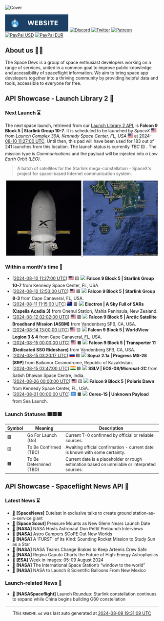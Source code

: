 ![Cover](https://raw.githubusercontent.com/TheSpaceDevs/Tutorials/main/assets/tsd_cover.png)


[![Website](https://raw.githubusercontent.com/TheSpaceDevs/Tutorials/e36b2c250ce7fcd4a801c1ed6cb1f9f9d031696b/assets/badge_tsd_website.svg)](https://thespacedevs.com/)
[![Discord](https://img.shields.io/badge/Discord-%237289DA.svg?style=for-the-badge&logo=discord&logoColor=white)](https://discord.gg/p7ntkNA)
[![Twitter](https://img.shields.io/badge/Twitter-%231DA1F2.svg?style=for-the-badge&logo=Twitter&logoColor=white)](https://twitter.com/TheSpaceDevs)
[![Patreon](https://img.shields.io/badge/Patreon-F96854?style=for-the-badge&logo=patreon&logoColor=white)](https://www.patreon.com/TheSpaceDevs)
[![PayPal USD](https://img.shields.io/badge/PayPal-00457C?style=for-the-badge&logo=paypal&logoColor=white&label=USD)](https://www.paypal.com/donate/?hosted_button_id=UCPX4EL6E9JFA)
[![PayPal EUR](https://img.shields.io/badge/PayPal-00457C?style=for-the-badge&logo=paypal&logoColor=white&label=EUR)](https://www.paypal.com/donate/?hosted_button_id=5S7MGGWJJBHL6)

## About us 🧑‍🚀
The Space Devs is a group of space enthusiast developers working on a range of
services, united in a common goal to improve public knowledge and accessibility
of spaceflight information. We aim to bring space app developers together into a
thriving community by providing helpful data and tools, accessible to everyone
for free.

## API Showcase - Launch Library 2 🚀

### Next Launch ⌛
The next space launch, retrieved from our
<a href="https://thespacedevs.com/llapi">Launch Library 2 API</a>, is
**Falcon 9 Block 5 | Starlink Group 10-7**. It is scheduled to be launched by *SpaceX*
<img width="17" src="https://raw.githubusercontent.com/lipis/flag-icons/main/flags/4x3/us.svg" />
from *<a href="https://en.wikipedia.org/wiki/Kennedy_Space_Center_Launch_Complex_39#Launch_Pad_39A">Launch Complex 39A</a>, Kennedy Space Center, FL, USA*
<img width="17" src="https://raw.githubusercontent.com/lipis/flag-icons/main/flags/4x3/us.svg" />
at <a href="https://www.timeanddate.com/worldclock/fixedtime.html?iso=20240810T112700">2024-08-10 11:27:00 UTC</a>.  Until
then, this pad will have been used for 183
out of 241 launches from this location. The launch status is currently
*TBC* 🟨 . The mission type is
*Communications* and the payload will be injected
into *a Low Earth Orbit
(LEO)*.
<br>
<blockquote>
  A batch of satellites for the Starlink mega-constellation - SpaceX's project for space-based Internet communication system.
</blockquote>

<p float="left" align="center">
  <a href="https://en.wikipedia.org/wiki/Falcon_9" >
    <img alt="launch-image" width="49%" src="profile/cache/launch_image.png" />
  </a>
  <a href="https://www.google.com/maps?q=28.60822681,-80.60428186" >
    <img alt="pad-location" width="49%" src="profile/cache/new_pad_image.png"  />
  </a>
</p>

### Within a month's time 📅
- \[<a href="https://www.timeanddate.com/worldclock/fixedtime.html?iso=20240810T112700">2024-08-10 11:27:00 UTC</a>\]  <img width="17" src="https://raw.githubusercontent.com/lipis/flag-icons/main/flags/4x3/us.svg" /> 🟨  <a href="https://www.google.com/calendar/render?action=TEMPLATE&text=Falcon 9 Block 5 | Starlink Group 10-7&location=Kennedy Space Center, FL, USA&dates=20240810T112700Z%2F20240810T150500Z"><img border="0" width="15" src="https://upload.wikimedia.org/wikipedia/commons/a/a5/Google_Calendar_icon_%282020%29.svg"></a> **Falcon 9 Block 5 | Starlink Group 10-7** from Kennedy Space Center, FL, USA.
- \[<a href="https://www.timeanddate.com/worldclock/fixedtime.html?iso=20240810T125000">2024-08-10 12:50:00 UTC</a>\]  <img width="17" src="https://raw.githubusercontent.com/lipis/flag-icons/main/flags/4x3/us.svg" /> 🟩  <a href="https://www.google.com/calendar/render?action=TEMPLATE&text=Falcon 9 Block 5 | Starlink Group 8-3&location=Cape Canaveral, FL, USA&dates=20240810T125000Z%2F20240810T144800Z"><img border="0" width="15" src="https://upload.wikimedia.org/wikipedia/commons/a/a5/Google_Calendar_icon_%282020%29.svg"></a> **Falcon 9 Block 5 | Starlink Group 8-3** from Cape Canaveral, FL, USA.
- \[<a href="https://www.timeanddate.com/worldclock/fixedtime.html?iso=20240811T111500">2024-08-11 11:15:00 UTC</a>\]  <img width="17" src="https://raw.githubusercontent.com/lipis/flag-icons/main/flags/4x3/nz.svg" /> 🟩  <a href="https://www.google.com/calendar/render?action=TEMPLATE&text=Electron | A Sky Full of SARs (Capella Acadia 3)&location=Onenui Station, Mahia Peninsula, New Zealand&dates=20240811T111500Z%2F20240811T111500Z"><img border="0" width="15" src="https://upload.wikimedia.org/wikipedia/commons/a/a5/Google_Calendar_icon_%282020%29.svg"></a> **Electron | A Sky Full of SARs (Capella Acadia 3)** from Onenui Station, Mahia Peninsula, New Zealand.
- \[<a href="https://www.timeanddate.com/worldclock/fixedtime.html?iso=20240812T020200">2024-08-12 02:02:00 UTC</a>\]  <img width="17" src="https://raw.githubusercontent.com/lipis/flag-icons/main/flags/4x3/us.svg" /> 🟩  <a href="https://www.google.com/calendar/render?action=TEMPLATE&text=Falcon 9 Block 5 | Arctic Satellite Broadband Mission (ASBM)&location=Vandenberg SFB, CA, USA&dates=20240812T020200Z%2F20240812T020200Z"><img border="0" width="15" src="https://upload.wikimedia.org/wikipedia/commons/a/a5/Google_Calendar_icon_%282020%29.svg"></a> **Falcon 9 Block 5 | Arctic Satellite Broadband Mission (ASBM)** from Vandenberg SFB, CA, USA.
- \[<a href="https://www.timeanddate.com/worldclock/fixedtime.html?iso=20240814T130000">2024-08-14 13:00:00 UTC</a>\]  <img width="17" src="https://raw.githubusercontent.com/lipis/flag-icons/main/flags/4x3/us.svg" /> 🟨  <a href="https://www.google.com/calendar/render?action=TEMPLATE&text=Falcon 9 Block 5 | WorldView Legion 3 &amp; 4&location=Cape Canaveral, FL, USA&dates=20240814T130000Z%2F20240814T160000Z"><img border="0" width="15" src="https://upload.wikimedia.org/wikipedia/commons/a/a5/Google_Calendar_icon_%282020%29.svg"></a> **Falcon 9 Block 5 | WorldView Legion 3 & 4** from Cape Canaveral, FL, USA.
- \[<a href="https://www.timeanddate.com/worldclock/fixedtime.html?iso=20240815T000000">2024-08-15 00:00:00 UTC</a>\]  <img width="17" src="https://raw.githubusercontent.com/lipis/flag-icons/main/flags/4x3/us.svg" /> 🟧  <a href="https://www.google.com/calendar/render?action=TEMPLATE&text=Falcon 9 Block 5 | Transporter 11 (Dedicated SSO Rideshare)&location=Vandenberg SFB, CA, USA&dates=20240815T000000Z%2F20240815T000000Z"><img border="0" width="15" src="https://upload.wikimedia.org/wikipedia/commons/a/a5/Google_Calendar_icon_%282020%29.svg"></a> **Falcon 9 Block 5 | Transporter 11 (Dedicated SSO Rideshare)** from Vandenberg SFB, CA, USA.
- \[<a href="https://www.timeanddate.com/worldclock/fixedtime.html?iso=20240815T032017">2024-08-15 03:20:17 UTC</a>\]  <img width="17" src="https://raw.githubusercontent.com/lipis/flag-icons/main/flags/4x3/ru.svg" /> 🟩  <a href="https://www.google.com/calendar/render?action=TEMPLATE&text=Soyuz 2.1a | Progress MS-28 (89P)&location=Baikonur Cosmodrome, Republic of Kazakhstan&dates=20240815T032017Z%2F20240815T032017Z"><img border="0" width="15" src="https://upload.wikimedia.org/wikipedia/commons/a/a5/Google_Calendar_icon_%282020%29.svg"></a> **Soyuz 2.1a | Progress MS-28 (89P)** from Baikonur Cosmodrome, Republic of Kazakhstan.
- \[<a href="https://www.timeanddate.com/worldclock/fixedtime.html?iso=20240815T034700">2024-08-15 03:47:00 UTC</a>\]  <img width="17" src="https://raw.githubusercontent.com/lipis/flag-icons/main/flags/4x3/in.svg" /> 🟩  <a href="https://www.google.com/calendar/render?action=TEMPLATE&text=SSLV | EOS-08/Microsat-2C&location=Satish Dhawan Space Centre, India&dates=20240815T034700Z%2F20240815T034700Z"><img border="0" width="15" src="https://upload.wikimedia.org/wikipedia/commons/a/a5/Google_Calendar_icon_%282020%29.svg"></a> **SSLV | EOS-08/Microsat-2C** from Satish Dhawan Space Centre, India.
- \[<a href="https://www.timeanddate.com/worldclock/fixedtime.html?iso=20240826T000000">2024-08-26 00:00:00 UTC</a>\]  <img width="17" src="https://raw.githubusercontent.com/lipis/flag-icons/main/flags/4x3/us.svg" /> 🟨  <a href="https://www.google.com/calendar/render?action=TEMPLATE&text=Falcon 9 Block 5 | Polaris Dawn&location=Kennedy Space Center, FL, USA&dates=20240826T000000Z%2F20240826T000000Z"><img border="0" width="15" src="https://upload.wikimedia.org/wikipedia/commons/a/a5/Google_Calendar_icon_%282020%29.svg"></a> **Falcon 9 Block 5 | Polaris Dawn** from Kennedy Space Center, FL, USA.
- \[<a href="https://www.timeanddate.com/worldclock/fixedtime.html?iso=20240831T000000">2024-08-31 00:00:00 UTC</a>\]  <img width="17" src="https://raw.githubusercontent.com/lipis/flag-icons/main/flags/4x3/un.svg" /> 🟧  <a href="https://www.google.com/calendar/render?action=TEMPLATE&text=Ceres-1S | Unknown Payload&location=Sea Launch&dates=20240831T000000Z%2F20240831T000000Z"><img border="0" width="15" src="https://upload.wikimedia.org/wikipedia/commons/a/a5/Google_Calendar_icon_%282020%29.svg"></a> **Ceres-1S | Unknown Payload** from Sea Launch.


### Launch Statuses 🟩🟨🟧
<p align="center">
    <table class="tg">
    <thead>
      <tr>
        <th class="tg-0pky">Symbol</th>
        <th class="tg-0pky">Meaning</th>
        <th class="tg-0pky">Description</th>
      </tr>
    </thead>
    <tbody>
      <tr>
        <td class="tg-0pky">🟩</td>
        <td class="tg-0pky">Go For Launch (Go)</td>
        <td class="tg-0pky">Current T-0 confirmed by official or reliable sources.</td>
      </tr>
      <tr>
        <td class="tg-0pky">🟨</td>
        <td class="tg-0pky">To Be Confirmed (TBC)</td>
        <td class="tg-0pky">Awaiting official confirmation - current date is known with some certainty.</td>
      </tr>
      <tr>
        <td class="tg-0pky">🟧</td>
        <td class="tg-0pky">To Be Determined (TBD)</td>
        <td class="tg-0pky">Current date is a placeholder or rough estimation based on unreliable or interpreted sources.</td>
      </tr>
    </tbody>
    </table>
</p>

## API Showcase - Spaceflight News API 📰

### Latest News ⌛
- <a href="https://spacenews.com/eutelsat-in-exclusive-talks-to-create-ground-station-as-a-service-giant/" >🔗</a> **[SpaceNews]** Eutelsat in exclusive talks to create ground station-as-a-service giant
- <a href="https://www.spacescout.info/2024/08/pressure-mounts-as-new-glenn-nears-launch-date/" >🔗</a> **[Space Scout]** Pressure Mounts as New Glenn Nears Launch Date
- <a href="https://www.nasa.gov/news-release/nasa-hosts-astronaut-don-pettit-prelaunch-interviews/" >🔗</a> **[NASA]** NASA Hosts Astronaut Don Pettit Prelaunch Interviews
- <a href="https://science.nasa.gov/learning-resources/science-activation/astro-campers-scope-out-new-worlds/" >🔗</a> **[NASA]** Astro Campers SCoPE Out New Worlds
- <a href="https://www.nasa.gov/centers-and-facilities/marshall/a-furst-of-its-kind-sounding-rocket-mission-to-study-sun-as-a-star/" >🔗</a> **[NASA]** A ‘FURST’ of its Kind: Sounding Rocket Mission to Study Sun as a Star
- <a href="https://www.nasa.gov/missions/artemis/artemis-2/nasa-teams-change-brakes-to-keep-artemis-crew-safe/" >🔗</a> **[NASA]** NASA Teams Change Brakes to Keep Artemis Crew Safe
- <a href="https://www.nasa.gov/people-of-nasa/goddard-people/regina-caputo-charts-the-future-of-high-energy-astrophysics/" >🔗</a> **[NASA]** Regina Caputo Charts the Future of High-Energy Astrophysics
- <a href="https://www.esa.int/About_Us/Week_in_images/Week_in_images_05-09_August_2024" >🔗</a> **[ESA]** Week in images: 05-09 August 2024
- <a href="https://www.nasa.gov/image-article/the-international-space-stations-window-to-the-world/" >🔗</a> **[NASA]** The International Space Station’s “window to the world”
- <a href="https://www.nasa.gov/missions/scientific-balloons/nasa-to-launch-8-scientific-balloons-from-new-mexico/" >🔗</a> **[NASA]** NASA to Launch 8 Scientific Balloons From New Mexico


### Launch-related News 🚀

- <a href="https://www.nasaspaceflight.com/2024/08/launch-roundup-080524/" >🔗</a> **[NASASpaceflight]** Launch Roundup: Starlink constellation continues to expand while China begins building G60 constellation


<hr>
  <div align="center">
  This <code>README.md</code> was last auto generated at <a href="https://www.timeanddate.com/worldclock/fixedtime.html?iso=20240809T193109">2024-08-09 19:31:09 UTC</a>
  <br>
  <!-- <a href="https://medium.com/@g.h.garrett" target="_blank">Learn to add space launches to your profile here!</a> -->
</div>